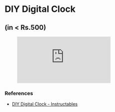 # DIY Digital Clock
## (in < Rs.500)

<figure class="video_container">
  <iframe src="https://www.youtube.com/embed/enMumwvLAug" frameborder="0" allowfullscreen="true"> </iframe>
</figure>

### References
* [DIY Digital Clock - Instructables](https://www.instructables.com/id/DIY-Digital-Clock-With-7-Segment-LED-Display/)